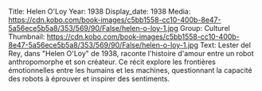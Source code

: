 Title: Helen O'Loy
Year: 1938
Display_date: 1938
Media: https://cdn.kobo.com/book-images/c5bb1558-cc10-400b-8e47-5a56ece5b5a8/353/569/90/False/helen-o-loy-1.jpg
Group: Culturel
Thumbnail: https://cdn.kobo.com/book-images/c5bb1558-cc10-400b-8e47-5a56ece5b5a8/353/569/90/False/helen-o-loy-1.jpg
Text: Lester del Rey, dans "Helen O'Loy" de 1938, raconte l'histoire d'amour entre un robot anthropomorphe et son créateur. Ce récit explore les frontières émotionnelles entre les humains et les machines, questionnant la capacité des robots à éprouver et inspirer des sentiments.